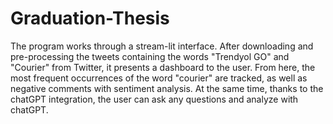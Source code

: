 # Graduation-Thesis

The program works through a stream-lit interface. After downloading and pre-processing the tweets containing the words "Trendyol GO" and "Courier" from Twitter, it presents a dashboard to the user. From here, the most frequent occurrences of the word "courier" are tracked, as well as negative comments with sentiment analysis. At the same time, thanks to the chatGPT integration, the user can ask any questions and analyze with chatGPT.
